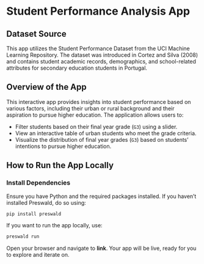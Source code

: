 # Student Performance Analysis App

## Dataset Source

This app utilizes the Student Performance Dataset from the UCI Machine Learning Repository. The dataset was introduced in Cortez and Silva (2008) and contains student academic records, demographics, and school-related attributes for secondary education students in Portugal.

## Overview of the App

This interactive app provides insights into student performance based on various factors, including their urban or rural background and their aspiration to pursue higher education. The application allows users to:
- Filter students based on their final year grade (`G3`) using a slider.
- View an interactive table of urban students who meet the grade criteria.
- Visualize the distribution of final year grades (`G3`) based on students’ intentions to pursue higher education.

## How to Run the App Locally

### Install Dependencies

Ensure you have Python and the required packages installed. If you haven’t installed Preswald, do so using:

```bash
pip install preswald
```

If you want to run the app locally, use:

```bash
preswald run
```

Open your browser and navigate to **link**. Your app will be live, ready for you to explore and iterate on.